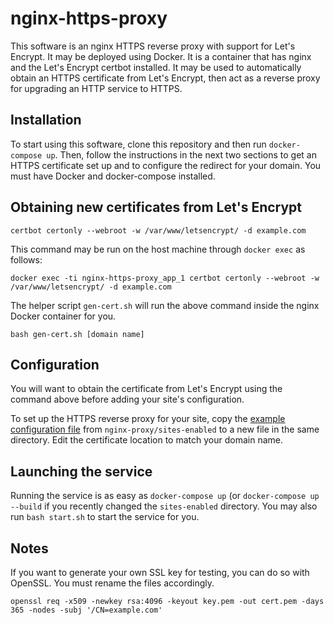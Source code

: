 # nginx-https-proxy

This software is an nginx HTTPS reverse proxy with support for Let's Encrypt. It may be deployed using Docker. It is a container that has nginx and the Let's Encrypt certbot installed. It may be used to automatically obtain an HTTPS certificate from Let's Encrypt, then act as a reverse proxy for upgrading an HTTP service to HTTPS.

## Installation

To start using this software, clone this repository and then run `docker-compose up`. Then, follow the instructions in the next two sections to get an HTTPS certificate set up and to configure the redirect for your domain. You must have Docker and docker-compose installed.

## Obtaining new certificates from Let's Encrypt
```
certbot certonly --webroot -w /var/www/letsencrypt/ -d example.com
```

This command may be run on the host machine through `docker exec` as follows:
```
docker exec -ti nginx-https-proxy_app_1 certbot certonly --webroot -w /var/www/letsencrypt/ -d example.com
```

The helper script `gen-cert.sh` will run the above command inside the nginx Docker container for you.
```
bash gen-cert.sh [domain name]
```

## Configuration

You will want to obtain the certificate from Let's Encrypt using the command above before adding your site's configuration.

To set up the HTTPS reverse proxy for your site, copy the [example configuration file](nginx-proxy/sites-enabled/.example.com) from `nginx-proxy/sites-enabled` to a new file in the same directory. Edit the certificate location to match your domain name.

## Launching the service

Running the service is as easy as `docker-compose up` (or `docker-compose up --build` if you recently changed the `sites-enabled` directory. You may also run `bash start.sh` to start the service for you.

## Notes

If you want to generate your own SSL key for testing, you can do so with OpenSSL. You must rename the files accordingly.
```
openssl req -x509 -newkey rsa:4096 -keyout key.pem -out cert.pem -days 365 -nodes -subj '/CN=example.com'
```

